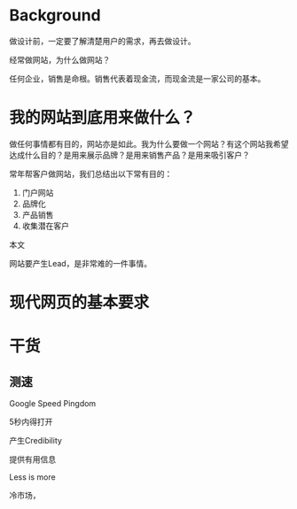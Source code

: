 # Background

做设计前，一定要了解清楚用户的需求，再去做设计。

经常做网站，为什么做网站？

任何企业，销售是命根。销售代表着现金流，而现金流是一家公司的基本。

# 我的网站到底用来做什么？

做任何事情都有目的，网站亦是如此。我为什么要做一个网站？有这个网站我希望达成什么目的？是用来展示品牌？是用来销售产品？是用来吸引客户？

常年帮客户做网站，我们总结出以下常有目的：

1. 门户网站
1. 品牌化
1. 产品销售
1. 收集潜在客户

本文

网站要产生Lead，是非常难的一件事情。

# 现代网页的基本要求

# 干货

## 测速
Google Speed
Pingdom

5秒内得打开

产生Credibility

提供有用信息

Less is more

冷市场， 

# 